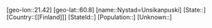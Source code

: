 ﻿---
location: [60.8,21.42]
mapzoom: [7,12] 
mapmarker: city 
type: City
tags:
- geo/City


SpocWebEntityId: 33001
isDeleted: false
confidential: public

---
[geo-lon::21.42]
[geo-lat::60.8]
[name::Nystad=Unsikanpuski]
[State::]
[Country::[[Finland]]]
[StateId::]
[Population::]
[Unknown::]

